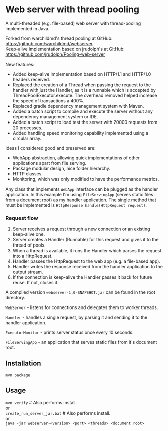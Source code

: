 # Web server with thread pooling
A multi-threaded (e.g. file-based) web server with thread-pooling
implemented in Java.

Forked from warchildmd's thread pooling at GitHub:
https://github.com/warchildmd/webserver <br/>
Keep-alive implementation based on jrudolph's at GitHub:
https://github.com/jrudolph/Pooling-web-server

New features:
- Added keep-alive implementation based on HTTP/1.1 and HTTP/1.0 headers received.
- Replaced the creation of a Thread when passing the request to the handler with just the Handler, as it is a runnable which is accepted by ThreadPoolExecutor.execute. The overhead removed helped increase the speed of transactions a 400%.
- Replaced gradle dependency management system with Maven.
- Added a batch script to compile and execute the server without any dependency management system or IDE.
- Added a batch script to load test the server with 20000 requests from 20 processes.
- Added handling speed monitoring capability implemented using a circular array.

Ideas I considered good and preserved are:
- WebApp abstraction, allowing quick implementations of other applications apart from file serving.
- Package modular design, nice folder hierarchy.
- HTTP classes.
- Monitoring, which was only modified to have the performance metrics.

Any class that implements `WebApp` interface can be plugged as the handler application. In this example
I'm using `FileServingApp` (serves static files from a document root) as my handler application. The single method
that must be implemented is `HttpResponse handle(HttpRequest request)`.

### Request flow
1. Server receives a request through a new connection or an existing keep-alive one.
2. Server creates a Handler (Runnable) for this request and gives it to the thread of pools.
2. When a thread is available, it runs the Handler which parses the request into a HttpRequest.
3. Handler passes the HttpRequest to the web app (e.g. a file-based app).
4. Handler writes the response received from the handler application to the output stream.
5. If the connection is keep-alive the Handler passes it back for future reuse. If not, closes it.

A compiled version `webserver-1.0-SNAPSHOT.jar` can be found in the root directory.
 
`WebServer` - listens for connections and delegates them to worker threads.

`Handler` - handles a single request, by parsing it and sending it to the handler application.

`ExecutorMonitor` - prints server status once every 10 seconds.

`FileServingApp` - an application that serves static files from it's document root.

## Installation
`mvn package`

## Usage
`mvn verify` # Also performs install. <br />
or <br />
`create_run_server_jar.bat` # Also performs install. <br />
or <br />
`java -jar webserver-<version> <port> <threads> <document root>`
